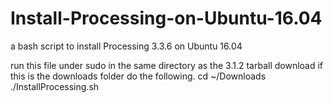 # Install-Processing-on-Ubuntu-16.04
 a bash script to install Processing 3.3.6 on Ubuntu 16.04

 run this file under sudo in the same directory as the 3.1.2 tarball download 
 if this is the downloads folder do the following. 
 cd ~/Downloads 
 ./InstallProcessing.sh
